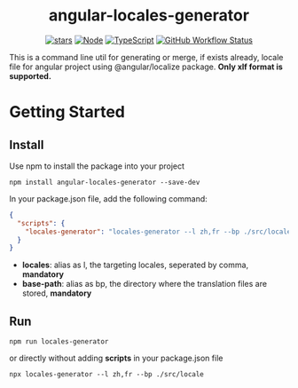 <h1 align="center">
angular-locales-generator
</h1>

<div align="center">

<!--
Make New Badge Pattern badges inline
See https://github.com/all-?/all-contributors/issues/361#issuecomment-637166066
-->

[![stars](https://img.shields.io/github/stars/featbit/angular-locales-generator.svg?style=flat&logo=github&colorB=red&label=stars)](https://github.com/featbit/angular-locales-generator)
[![Node](https://img.shields.io/badge/node->=16.0-success?logo=node.js&logoColor=white)](https://www.typescriptlang.org/)
[![TypeScript](https://img.shields.io/badge/TypeScript-4.7-3178c6?logo=typescript&logoColor=white)](https://www.typescriptlang.org/)
[![GitHub Workflow Status](https://img.shields.io/github/workflow/status/featbit/angular-locales-generator/build)](https://github.com/featbit/angular-locales-generator/actions/workflows/build.yml?branch=main)
</div>

This is a command line util for generating or merge, if exists already, locale file for angular project using @angular/localize package.
**Only xlf format is supported.**
# Getting Started
## Install

Use npm to install the package into your project
  ```
  npm install angular-locales-generator --save-dev
  ```

In your package.json file,  add the following command:

```json
{
  "scripts": {
    "locales-generator": "locales-generator --l zh,fr --bp ./src/locale"
  }
}
```
- **locales**: alias as l, the targeting locales, seperated by comma, **mandatory**
- **base-path**: alias as bp, the directory where the translation files are stored,  **mandatory**

## Run

```
npm run locales-generator
```

or directly without adding **scripts** in your package.json file 

```
npx locales-generator --l zh,fr --bp ./src/locale
```
